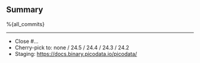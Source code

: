 ## Summary

%{all_commits}

---

- Close #...
- Cherry-pick to: none / 24.5 / 24.4 / 24.3 / 24.2
- Staging: https://docs.binary.picodata.io/picodata/

<!--
- Follow-up for !...
- See also ...
-->
